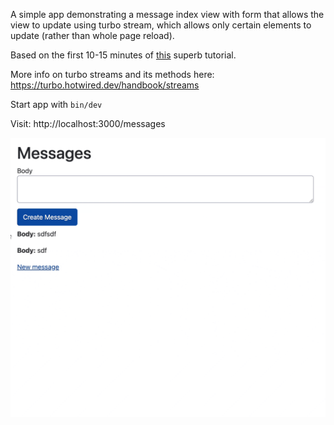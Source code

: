 

A simple app demonstrating a message index view with form that allows the view to update using turbo stream, which allows only certain elements to update (rather than whole page reload). 

Based on the first 10-15 minutes of [this](https://www.youtube.com/watch?v=csvaYIaBYpw&list=PLdTytUiloS16epXsqHswpCUMND_rksjr4) superb tutorial. 

More info on turbo streams and its methods here: https://turbo.hotwired.dev/handbook/streams


Start app with `bin/dev`

Visit: http://localhost:3000/messages


<img src="turbo_stream.gif">




